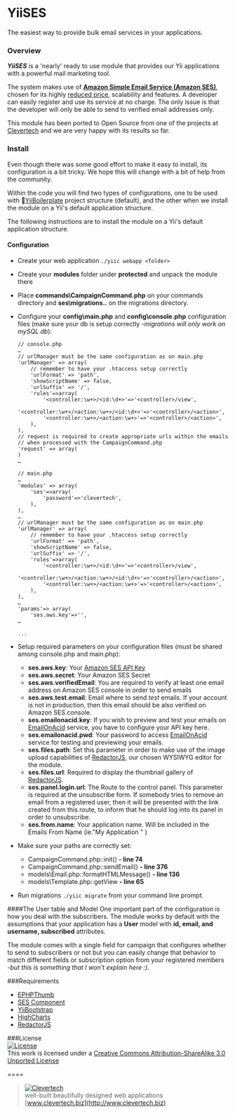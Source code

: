 # YiiSES
The easiest way to provide bulk email services in your applications.

### Overview

***YiiSES*** is a 'nearly' ready to use module that provides our Yii applications with a powerful mail marketing tool.

The system makes use of **[Amazon Simple Email Service (Amazon SES)](http://aws.amazon.com/ses/)**, chosen for its highly [reduced price](http://aws.amazon.com/ses/pricing/), scalability and features. A developer can easily register and use its service at no charge. The only issue is that the developer will only be able to send to verified email addresses only.

This module has been ported to Open Source from one of the projects at [Clevertech](http://clevertech.biz) and we are very happy with its results so far.

### Install
Even though there was some good effort to make it easy to install, its configuration is a bit tricky. We hope this will change with a bit of help from the community.

Within the code you will find two types of configurations, one to be used with [YiiBoilerplate](http://github.com/clevertech/YiiBoilerplate) project structure (default), and the other when we install the module on a Yii's default application structure.

The following instructions are to install the module on a Yii's default application structure.

#### Configuration
* Create your web application `./yiic webapp <folder>`
* Create your **modules** folder under **protected** and unpack the module there
* Place **commands\CampaignCommand.php** on your commands directory and **ses\migrations\..** on the migrations directory. 
* Configure your **config\main.php** and **config\console.php** configuration files (make sure your db is setup correctly -*migrations will only work on mySQL db*):  

	``` 
	// console.php
	…
	// urlManager must be the same configuration as on main.php
	'urlManager' => array(
		// remember to have your .htaccess setup correctly
		'urlFormat' => 'path',
		'showScriptName' => false,
		'urlSuffix' => '/',
		'rules'=>array(
			'<controller:\w+>/<id:\d+>'=>'<controller>/view',
			'<controller:\w+>/<action:\w+>/<id:\d+>'=>'<controller>/<action>',
			'<controller:\w+>/<action:\w+>'=>'<controller>/<action>',
		),	
	),
	// request is required to create appropriate urls within the emails
	// when processed with the CampaignCommand.php
	'request' => array(
	)
	…
	
	// main.php
	…
	'modules' => array(
		'ses'=>array(
			'password'=>'clevertech',
		),
	),
	…	
	// urlManager must be the same configuration as on main.php
	'urlManager' => array(
		// remember to have your .htaccess setup correctly
		'urlFormat' => 'path',
		'showScriptName' => false,
		'urlSuffix' => '/',
		'rules'=>array(
			'<controller:\w+>/<id:\d+>'=>'<controller>/view',
			'<controller:\w+>/<action:\w+>/<id:\d+>'=>'<controller>/<action>',
			'<controller:\w+>/<action:\w+>'=>'<controller>/<action>',
		),	
	),	
	…
	'params'=> array(
		'ses.aws.key'=>'',
	…
	
	...
	```
* Setup required parameters on your configuration files (must be shared among console.php and main.php):
	* **ses.aws.key**: Your [Amazon SES API Key](http://aws.amazon.com/documentation/ses/)
	* **ses.aws.secret**: Your Amazon SES Secret
	* **ses.aws.verifiedEmail**: You are required to verify at least one email address on Amazon SES console in order to send emails 
	* **ses.aws.test.email**: Email where to send *test* emails. If your account is not in production, then this email should be also verified on Amazon SES console.
	* **ses.emailonacid.key**: If you wish to preview and test your emails on [EmailOnAcid](http://www.emailonacid.com) service, you have to configure your API key here.
	* **ses.emailonacid.pwd**: Your password to access [EmailOnAcid](http://www.emailonacid.com) service for testing and previewing your emails.
	* **ses.files.path**: Set this parameter in order to make use of the image upload capabilities of [RedactorJS](http://redactorjs.com/), our chosen WYSIWYG editor for the module.
	* **ses.files.url**: Required to display the thumbnail gallery of [RedactorJS](http://redactorjs.com/).
	* **ses.panel.login.url**: The Route to the control panel. This parameter is required at the unsubscribe form. If somebody tries to remove an email from a registered user, then it will be presented with the link created from this route, to inform that he should log into its panel in order to unsubscribe. 
	* **ses.from.name**: Your application name. Will be included in the Emails From Name (ie."My Application <verified email address>" )
	
* Make sure your paths are correctly set:
	* CampaignCommand.php::init() **- line  74**
	* CampaignCommand.php::sendEmail() **- line 376**
	* models\Email.php::formatHTMLMessage() **- line 136**
	* models\Template.php::getView **- line 65**  
* Run migrations `./yiic migrate` from your command line prompt.

####The User table and Model
One important part of the configuration is how you deal with the subscribers. The module works by default with the assumptions that your application has a **User** model with **id, email, and username, subscribed** attributes. 

The module comes with a single field for campaign that configures whether to send to subscribers or not but you can easily change that behavior to match different fields or subscription option from your registered members *-but this is something that I won't explain here :)*.

###Requirements
- [EPHPThumb](http://www.yiiframework.com/extension/ephpthumb)
- [SES Component](https://github.com/zshannon/Amazon-Simple-Email-Service-PHP)  
- [YiiBootstrap](http://www.yiiframework.com/extension/bootstrap)  
- [HighCharts](http://www.highcharts.com/)  
- [RedactorJS](http://www.redactorjs.com/)

###License  
[![License](http://i.creativecommons.org/l/by-sa/3.0/88x31.png)](http://creativecommons.org/licenses/by-sa/3.0/)  
This work is licensed under a [Creative Commons Attribution-ShareAlike 3.0 Unported License](http://creativecommons.org/licenses/by-sa/3.0/)  

====

> [![Clevertech](http://clevertech.biz/images/slir/w54-h36-c54:36/images/site/index/home/clevertech-logo.png)](http://www.clevertech.biz)    
well-built beautifully designed web applications  
[www.clevertech.biz](http://www.clevertech.biz)

